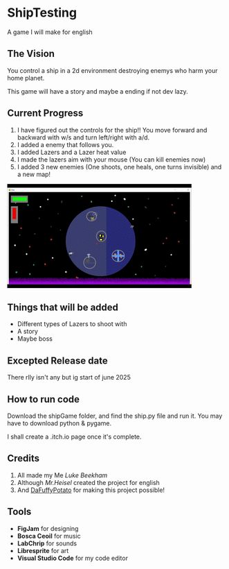 # ShipTesting
A game I will make for english

## The Vision
You control a ship in a 2d environment destroying enemys who harm your home planet. 

This game will have a story and maybe a ending if not dev lazy. 

## Current Progress
1. I have figured out the controls for the ship!! You move forward and backward with w/s and turn left/right with a/d.
2. I added a enemy that follows you.  
3. I added Lazers and a Lazer heat value
4. I made the lazers aim with your mouse (You can kill enemies now)
5. I added 3 new enemies (One shoots, one heals, one turns invisible) and a new map!

![A Showcase of the game](shipMapGameShowcase.gif)



## Things that will be added


- Different types of Lazers to shoot with
- A story 
- Maybe boss 


## Excepted Release date
There rlly isn't any but ig start of june 2025

## How to run code
Download the shipGame folder, and  find the ship.py file and run it. You may have to download python & pygame.

I shall create a .itch.io page once it's complete. 

## Credits
1. All made my Me *Luke Beekham*
2. Although *Mr.Heisel* created the project for english 
3. And [DaFuffyPotato](https://www.youtube.com/@DaFluffyPotato) for making this project possible!

## Tools
- **FigJam** for designing
- **Bosca Ceoil** for music
- **LabChrip** for sounds
- **Libresprite** for art
- **Visual Studio Code** for my code editor